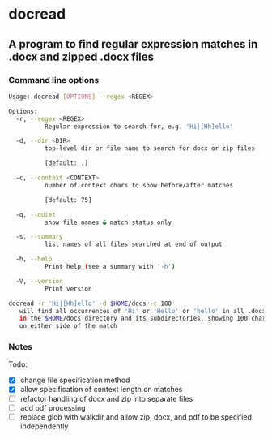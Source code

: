 # docread

## A program to find regular expression matches in .docx and zipped .docx files

### Command line options

```bash
Usage: docread [OPTIONS] --regex <REGEX>

Options:
  -r, --regex <REGEX>
          Regular expression to search for, e.g. 'Hi|[Hh]ello'

  -d, --dir <DIR>
          top-level dir or file name to search for docx or zip files

          [default: .]

  -c, --context <CONTEXT>
          number of context chars to show before/after matches

          [default: 75]

  -q, --quiet
          show file names & match status only

  -s, --summary
          list names of all files searched at end of output

  -h, --help
          Print help (see a summary with '-h')

  -V, --version
          Print version

docread -r 'Hi|[Hh]ello' -d $HOME/docs -c 100
   will find all occurrences of 'Hi' or 'Hello' or 'hello' in all .docx and zipped docx files
   in the $HOME/docs directory and its subdirectories, showing 100 chars of context
   on either side of the match


```

### Notes

Todo:

- [x] change file specification method
- [x] allow specification of context length on matches
- [ ] refactor handling of docx and zip into separate files
- [ ] add pdf processing
- [ ] replace glob with walkdir and allow zip, docx, and pdf to be specified independently

